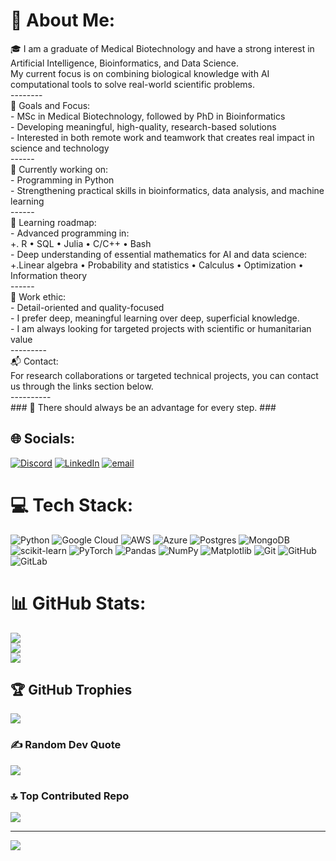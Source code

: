 # 💫 About Me:
🎓 I am a graduate of Medical Biotechnology and have a strong interest in Artificial Intelligence, Bioinformatics, and Data Science.<br>My current focus is on combining biological knowledge with AI computational tools to solve real-world scientific problems.<br>--------<br>🎯 Goals and Focus:<br>- MSc in Medical Biotechnology, followed by PhD in Bioinformatics<br>- Developing meaningful, high-quality, research-based solutions<br>- Interested in both remote work and teamwork that creates real impact in science and technology<br>------<br>🧠 Currently working on:<br>- Programming in Python<br>- Strengthening practical skills in bioinformatics, data analysis, and machine learning<br>------<br>🚀 Learning roadmap:<br>- Advanced programming in:<br>    +. R • SQL • Julia • C/C++ • Bash<br>- Deep understanding of essential mathematics for AI and data science:<br>    +.Linear algebra • Probability and statistics • Calculus • Optimization • Information theory<br>------<br>💼 Work ethic:<br>- Detail-oriented and quality-focused<br>- I prefer deep, meaningful learning over deep, superficial knowledge.<br>- I am always looking for targeted projects with scientific or humanitarian value<br>---------<br>📬 Contact:<br>For research collaborations or targeted technical projects, you can contact us through the links section below.<br>----------<br>### 🌱 There should always be an advantage for every step. ###


## 🌐 Socials:
[![Discord](https://img.shields.io/badge/Discord-%237289DA.svg?logo=discord&logoColor=white)](https://discord.com/users/1377134323244863488) [![LinkedIn](https://img.shields.io/badge/LinkedIn-%230077B5.svg?logo=linkedin&logoColor=white)](https://www.linkedin.com/in/aliasghar-donyaee-00543733b/) [![email](https://img.shields.io/badge/Email-D14836?logo=gmail&logoColor=white)](mailto:donyaeealiasghar@gmail.com) 

# 💻 Tech Stack:
![Python](https://img.shields.io/badge/python-3670A0?style=for-the-badge&logo=python&logoColor=ffdd54) ![Google Cloud](https://img.shields.io/badge/GoogleCloud-%234285F4.svg?style=for-the-badge&logo=google-cloud&logoColor=white) ![AWS](https://img.shields.io/badge/AWS-%23FF9900.svg?style=for-the-badge&logo=amazon-aws&logoColor=white) ![Azure](https://img.shields.io/badge/azure-%230072C6.svg?style=for-the-badge&logo=microsoftazure&logoColor=white) ![Postgres](https://img.shields.io/badge/postgres-%23316192.svg?style=for-the-badge&logo=postgresql&logoColor=white) ![MongoDB](https://img.shields.io/badge/MongoDB-%234ea94b.svg?style=for-the-badge&logo=mongodb&logoColor=white) ![scikit-learn](https://img.shields.io/badge/scikit--learn-%23F7931E.svg?style=for-the-badge&logo=scikit-learn&logoColor=white) ![PyTorch](https://img.shields.io/badge/PyTorch-%23EE4C2C.svg?style=for-the-badge&logo=PyTorch&logoColor=white) ![Pandas](https://img.shields.io/badge/pandas-%23150458.svg?style=for-the-badge&logo=pandas&logoColor=white) ![NumPy](https://img.shields.io/badge/numpy-%23013243.svg?style=for-the-badge&logo=numpy&logoColor=white) ![Matplotlib](https://img.shields.io/badge/Matplotlib-%23ffffff.svg?style=for-the-badge&logo=Matplotlib&logoColor=black) ![Git](https://img.shields.io/badge/git-%23F05033.svg?style=for-the-badge&logo=git&logoColor=white) ![GitHub](https://img.shields.io/badge/github-%23121011.svg?style=for-the-badge&logo=github&logoColor=white) ![GitLab](https://img.shields.io/badge/gitlab-%23181717.svg?style=for-the-badge&logo=gitlab&logoColor=white)
# 📊 GitHub Stats:
![](https://github-readme-stats.vercel.app/api?username=Donyaee-Aliasghar&theme=react&hide_border=false&include_all_commits=true&count_private=true)<br/>
![](https://nirzak-streak-stats.vercel.app/?user=Donyaee-Aliasghar&theme=react&hide_border=false)<br/>
![](https://github-readme-stats.vercel.app/api/top-langs/?username=Donyaee-Aliasghar&theme=react&hide_border=false&include_all_commits=true&count_private=true&layout=compact)

## 🏆 GitHub Trophies
![](https://github-profile-trophy.vercel.app/?username=Donyaee-Aliasghar&theme=onedark&no-frame=true&no-bg=false&margin-w=4)

### ✍️ Random Dev Quote
![](https://quotes-github-readme.vercel.app/api?type=horizontal&theme=dark)

### 🔝 Top Contributed Repo
![](https://github-contributor-stats.vercel.app/api?username=Donyaee-Aliasghar&limit=6&theme=react&combine_all_yearly_contributions=true)

---
[![](https://visitcount.itsvg.in/api?id=Donyaee-Aliasghar&icon=10&color=9)](https://visitcount.itsvg.in)

<!-- Proudly created with GPRM ( https://gprm.itsvg.in ) -->
